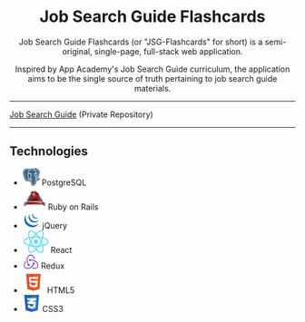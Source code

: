 <h1 align="center"><strong>Job Search Guide Flashcards</strong></h1>

<center>Job Search Guide Flashcards (or "JSG-Flashcards" for short) is a semi-original, single-page, full-stack web application.

Inspired by App Academy's Job Search Guide curriculum, the application aims to be the single source of truth pertaining to job search guide materials.</center>

---

[Job Search Guide](https://github.com/appacademy/job-search-guide) (Private Repository)

---

## Technologies

* <img src="https://raw.githubusercontent.com/Kelvin-K-Cho/jsg-flashcards/master/images/PostgreSQL.png" height="30"> PostgreSQL
* <img src="https://raw.githubusercontent.com/Kelvin-K-Cho/jsg-flashcards/master/images/RubyOnRails.png" height="40"> Ruby on Rails
* <img src="https://raw.githubusercontent.com/Kelvin-K-Cho/jsg-flashcards/master/images/jQuery.png" height="30"> jQuery
* <img src="https://raw.githubusercontent.com/Kelvin-K-Cho/jsg-flashcards/master/images/React.png" height="40"> React
* <img src="https://raw.githubusercontent.com/Kelvin-K-Cho/jsg-flashcards/master/images/Redux.png" height="25"> Redux
* <img
src="https://raw.githubusercontent.com/Kelvin-K-Cho/jsg-flashcards/master/images/HTML5.png" height="40"> HTML5
* <img src="https://raw.githubusercontent.com/Kelvin-K-Cho/jsg-flashcards/master/images/CSS3.png" height="30"> CSS3
